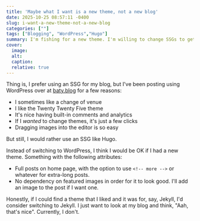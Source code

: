 ```yaml
---
title: 'Maybe what I want is a new theme, not a new blog'
date: 2025-10-25 08:57:11 -0400
slug: i-want-a-new-theme-not-a-new-blog
categories: [""]
tags: ["Blogging", "WordPress","Hugo"]
summary: I'm fishing for a new theme. I'm willing to change SSGs to get one I like.
cover: 
  image: 
  alt: 
  caption: 
  relative: true
---
```


Thing is, I prefer using an SSG for my blog, but I've been posting using WordPress over at [baty.blog](https://baty.blog) for a few reasons:

- I sometimes like a change of venue
- I like the Twenty Twenty Five theme
- It's nice having built-in comments and analytics
- If I _wanted_ to change themes, it's just a few clicks
- Dragging images into the editor is so easy

But still, I would rather use an SSG like Hugo.

Instead of switching to WordPress, I think I would be OK if I had a new theme. Something with the following attributes:

- Full posts on home page, with the option to use `<!-- more -->` or whatever for extra-long posts.
- No dependency on featured images in order for it to look good. I'll add an image to the post if I want one.

Honestly, if I could find a theme that I liked and it was for, say, Jekyll, I'd consider switching to Jekyll. I just want to look at my blog and think, "Aah, that's nice". Currently, I don't.
